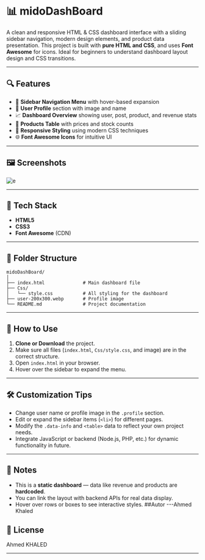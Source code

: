 
# 📊 midoDashBoard

A clean and responsive HTML & CSS dashboard interface with a sliding sidebar navigation, modern design elements, and product data presentation. This project is built with **pure HTML and CSS**, and uses **Font Awesome** for icons. Ideal for beginners to understand dashboard layout design and CSS transitions.

---

## 🔍 Features

* 🧭 **Sidebar Navigation Menu** with hover-based expansion
* 👤 **User Profile** section with image and name
* 📈 **Dashboard Overview** showing user, post, product, and revenue stats
* 🛒 **Products Table** with prices and stock counts
* 🎨 **Responsive Styling** using modern CSS techniques
* 🌐 **Font Awesome Icons** for intuitive UI

---

## 🖼️ Screenshots

![e](https://github.com/user-attachments/assets/5358ce17-46f2-4f91-9ae7-66efe41e937d)

---

## 🧰 Tech Stack

* **HTML5**
* **CSS3**
* **Font Awesome** (CDN)

---

## 📁 Folder Structure

```
midoDashBoard/
│
├── index.html              # Main dashboard file
├── Css/
│   └── style.css           # All styling for the dashboard
├── user-200x300.webp       # Profile image
└── README.md               # Project documentation
```

---

## 🚀 How to Use

1. **Clone or Download** the project.
2. Make sure all files (`index.html`, `Css/style.css`, and image) are in the correct structure.
3. Open `index.html` in your browser.
4. Hover over the sidebar to expand the menu.

---

## 🛠️ Customization Tips

* Change user name or profile image in the `.profile` section.
* Edit or expand the sidebar items (`<li>`) for different pages.
* Modify the `.data-info` and `<table>` data to reflect your own project needs.
* Integrate JavaScript or backend (Node.js, PHP, etc.) for dynamic functionality in future.

---

## 📌 Notes

* This is a **static dashboard** — data like revenue and products are **hardcoded**.
* You can link the layout with backend APIs for real data display.
* Hover over rows or boxes to see interactive styles.
##Autor
---Ahmed Khaled

## 📃 License
Ahmed KHALED

---

